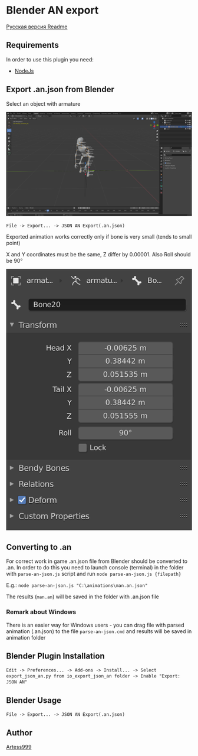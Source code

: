 # Blender AN export

[Русская версия Readme](https://github.com/storm-devs/storm-engine/blob/develop/tools/blender-an-export/README_RUS.md)

## Requirements

In order to use this plugin you need:

- [NodeJs](https://nodejs.org/en/)

## Export .an.json from Blender
Select an object with armature

![choose.img](readme-img/choose.png)

```
File -> Export... -> JSON AN Export(.an.json)
```

Exported animation works correctly only if bone is very small (tends to small point)

X and Y coordinates must be the same, Z differ by 0.00001.
Also Roll should be 90°

![choose.img](readme-img/bone.png)

## Converting to .an
For correct work in game .an.json file from Blender should be converted to .an.
In order to do this you need to launch console (terminal) in the folder with ``parse-an-json.js`` script and run
``node parse-an-json.js {filepath}``

E.g.:
``node parse-an-json.js "C:\animations\man.an.json"``

The results (``man.an``) will be saved in the folder with .an.json file

### Remark about Windows
There is an easier way for Windows users -
you can drag file with parsed animation (.an.json) to the file ``parse-an-json.cmd`` and results will be saved in animation folder

## Blender Plugin Installation
```
Edit -> Preferences... -> Add-ons -> Install... -> Select export_json_an.py from io_export_json_an folder -> Enable "Export: JSON AN"
```

## Blender Usage
```
File -> Export... -> JSON AN Export(.an.json)
```

## Author

[Artess999](https://github.com/Artess999)

